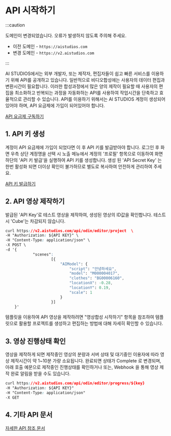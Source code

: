 

# API 시작하기

:::caution

도메인이 변경되었습니다. 오류가 발생하지 않도록 주의해 주세요.

- 이전 도메인 - `https://aistudios.com`
- 변경 도메인 - `https://v2.aistudios.com`

:::

AI STUDIOS에서는 외부 개발자, 또는 제작자, 편집자들이 쉽고 빠른 서비스를 이용하기 위해 API를 공개하고 있습니다. 일반적으로 비디오합성에는 사용자의 데이터 편집과 변환시간이 필요합니다. 이러한 합성과정에서 많은 양의 제작이 필요할 때 사용자의 편집을 최소화하고 반복되는 과정을 자동화하는 API를 사용하여 작업시간을 단축하고 효율적으로 관리할 수 있습니다. API를 이용하기 위해서는 AI STUDIOS 계정이 생성되어있어야 하며, API 요금제에 가입이 되어있어야 합니다.

[API 요금제 구독하기](https://www.aistudios.com)



## 1. API 키 생성

계정이 API 요금제에 가입이 되었다면 이 후 API 키를 발급받아야 합니다. 로그인 후 화면 우측 상단 계정명을 선택 시 노출 메뉴에서 계정의 '프로필' 항목으로 이동하여 화면 하단의 'API 키 발급'을 실행하여 API 키를 생성합니다. 생성 된 'API Secret Key' 는 한번 활성화 되면 더이상 확인이 불가하므로 별도로 복사하여 안전하게 관리하여 주세요.

[API 키 발급하기](https://www.aistudios.com/pricing)



## 2. API 영상 제작하기

발급된 'API Key'로 테스트 영상을 제작하여, 생성된 영상의 ID값을 확인합니다. 테스트시 'Cube'는 차감되지 않습니다.

```css
curl https://v2.aistudios.com/api/odin/editor/project  \
-H "Authorization: ${API KEY}" \
-H "Content-Type: application/json" \
-X POST \
-d '{
            "scenes":
                    [{
                        "AIModel": {
                            "script": "안녕하세요",
                            "model": "M000004017",
                            "clothes": "BG00006160",
                            "locationX": -0.28,
                            "locationY": 0.19,
                            "scale": 1
                        }
                    }]
    }'
```

템플릿을 이용하여 API 영상을 제작하려면 "영상합성 시작하기" 항목을 참조하여 템플릿으로 활용할 프로젝트를 생성하고 편집하는 방법에 대해 자세히 확인할 수 있습니다.



## 3. 영상 진행상태 확인

영상을 제작하게 되면 제작중인 영상의 분량과 서버 상태 및 대기중인 이용자에 따라 영상 제작시간이 약 1~10분 가량 소요됩니다. 완료되면 상태가 Complete 로 변경되며, 아래 호출 예문으로 제작중인 진행상태를 확인하거나 또는, Webhook 을 통해 영상 제작 완료 알림을 받을 수도 있습니다.

```css
curl https://v2.aistudios.com/api/odin/editor/progress/${key}
-H "Authorization: ${API KEY}"
-H "Content-Type: application/json"
-X GET
```

## 4. 기타 API 문서

[자세한 API 참조 문서](reference/auth)
